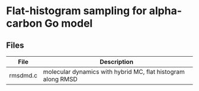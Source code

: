 # Flat-histogram sampling for alpha-carbon Go model #

## Files ##

 File         | Description
--------------|------------------------------
rmsdmd.c      | molecular dynamics with hybrid MC, flat histogram along RMSD


